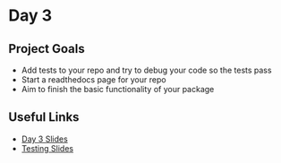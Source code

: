 
# Day 3

## Project Goals

  * Add tests to your repo and try to debug your code so the tests pass
  * Start a readthedocs page for your repo
  * Aim to finish the basic functionality of your package

## Useful Links

  * [Day 3 Slides](https://docs.google.com/presentation/d/1yL9IwCZztBag5LCMrhwyl_xo8OVx0TVHg8LCRqXb-u8/edit?usp=sharing)
  * [Testing Slides](https://docs.google.com/presentation/d/11MVjkourMh2aBwWWPpN6874_9ZoTB1WgV9TYmb-Kqc0/edit?usp=sharing)
